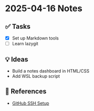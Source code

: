 # 2025-04-16 Notes

## ✅ Tasks
- [x] Set up Markdown tools
- [ ] Learn lazygit

## 💡 Ideas
- Build a notes dashboard in HTML/CSS
- Add WSL backup script

## 🔗 References
- [GitHub SSH Setup](https://docs.github.com/en/authentication)
